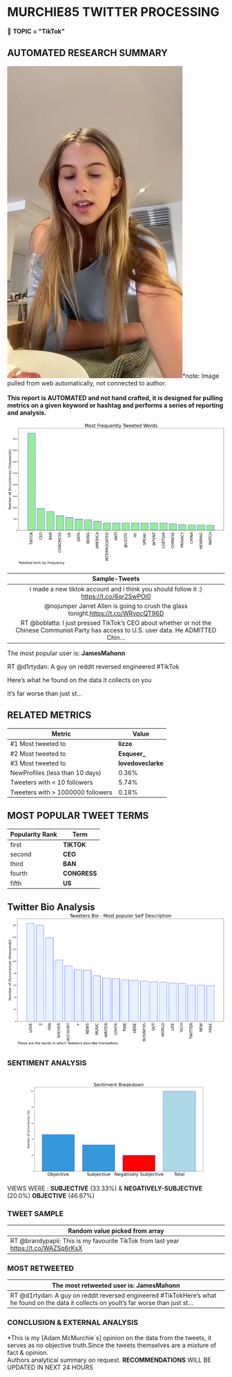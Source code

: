 # MURCHIE85 TWITTER PROCESSING 
&#x1F34E; **TOPIC = "TikTok"**

## AUTOMATED RESEARCH SUMMARY

![image](assets/2023-03-23hashtagImage.png)*note: Image pulled from web automatically, not connected to author.
<br></br>
<b> This report is AUTOMATED and not hand crafted, it is designed for pulling metrics on a given keyword or hashtag and performs a series of reporting and analysis.</b>



![image](assets/2023-03-23TWEETS.png)



|                **Sample-Tweets**        |
| :-------------: |
| i made a new tiktok account and i think you should follow it :) https://t.co/6qr2SwPOl0 |
| @nojumper Jarret Allen is going to crush the glass tonight.https://t.co/WRvpcQT96D |
| RT @boblatta: I just pressed TikTok’s CEO about whether or not the Chinese Communist Party has access to U.S. user data. He ADMITTED Chin… |

The most popular user is: **JamesMahonn**
<div class="alert alert-block alert-danger"> RT @d1rtydan: A guy on reddit reversed engineered #TikTok

Here’s what he found on the data it collects on you

It’s far worse than just st…</div>

## RELATED METRICS<br>
| Metric | Value |
| ------------- | ------------- |
| #1 Most tweeted to  | **lizzo** |
| #2 Most tweeted to  | **Esqueer_** |
| #3 Most tweeted to  | **lovedoveclarke** |
| NewProfiles (less than 10 days) | 0.36%  |
| Tweeters with < 10 followers  | 5.74%|
| Tweeters with > 1000000 followers  | 0.18%  |



## MOST POPULAR TWEET TERMS 


| Popularity Rank  | Term |
| ------------- | ------------- |
| first  | **TIKTOK**  |
| second  | **CEO**  |
| third  | **BAN** |
| fourth  | **CONGRESS**  |
| fifth  | **US**  |


## Twitter Bio Analysis![image](assets/2023-03-23BIO.png)
### SENTIMENT ANALYSIS
![image](assets/2023-03-23sentiment.png)
VIEWS WERE : **SUBJECTIVE**  (33.33%) & **NEGATIVELY-SUBJECTIVE** (20.0%) **OBJECTIVE** (46.67%)

### TWEET SAMPLE 
| Random value picked from array |
| ------------- |
|RT @brandypapii: This is my favourite TikTok from last year https://t.co/WAZSq6rKsX |

### MOST RETWEETED 

| The most retweeted user is: **JamesMahonn**  |
| ------------- |
| RT @d1rtydan: A guy on reddit reversed engineered #TikTokHere’s what he found on the data it collects on youIt’s far worse than just st… |

### CONCLUSION & EXTERNAL ANALYSIS

*This is my [Adam McMurchie`s] opinion on the data from the tweets, it serves as no objective truth.Since the tweets themselves are a mixture of fact & opinion.<br>
Authors analytical summary on request.
**RECOMMENDATIONS** WILL BE UPDATED IN NEXT  24 HOURS <br>